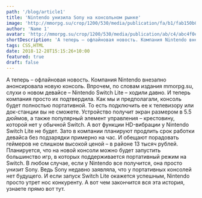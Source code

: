 ```yaml
---
path: '/blog/article1'
title: 'Nintendo унизила Sony на консольном рынке'
image: 'http://mmorpg.su/crop/1200/530/media/publication/fa/b1/fab150b05ad746cdaafe0da82124ad9d.jpg'
author: 'Name 1'
avatar: 'http://mmorpg.su/crop/1200/530/media/publication/ab/c4/abc4f0e523294c938d8dfd8dcaf83320.jpg'
shortDescription: 'А теперь – офлайновая новость. Компания Nintendo внезапно анонсировала новую консоль. Впрочем, по словам издания mmorpg.su, слухи о новом девайсе – Nintendo Switch Lite – ходили давно. И теперь компания'
tags: CSS,HTML
date: 2018-12-28T15:15:26+10:00
featured: true
draft: false
---
```


А теперь – офлайновая новость. Компания Nintendo внезапно анонсировала новую консоль. Впрочем, по словам издания mmorpg.su, слухи о новом девайсе – Nintendo Switch Lite – ходили давно. И теперь компания просто их подтвердила. Как мы и предполагали, консоль будет полностью портативной. То есть подключить ее к телевизору или док-станции вы не сможете. Устройство получит экран размером в 5.5 дюймов, а также популярный элемент управления – крестовину, которой нет у обычной Switch. А вот функции HD-вибрации у Nintendo Switch Lite не будет. Зато в компании планируют продлить срок работки девайса без подзарядки примерно на час. И обещают порадовать геймеров не слишком высокой ценой – в районе 13 тысяч рублей. Планируется, что на новой консоли можно будет запустить большинство игр, в которых поддерживается портативный режим на Switch. В любом случае, если у Nintendo все получится, она просто унизит Sony. Ведь Sony недавно заявляла, что у портативных консолей нет будущего. И если запуск Switch Lite окажется успешным, Nintendo просто утрет нос конкуренту. А вот чем закончится вся эта история, узнаете прямо вот тут.